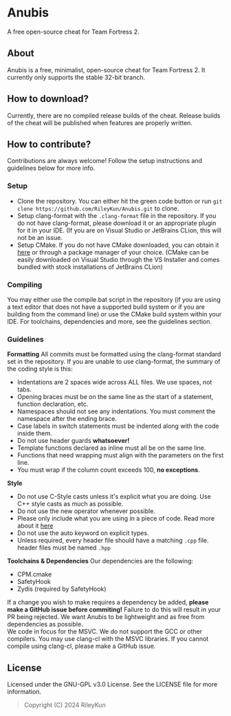 # Anubis
A free open-source cheat for Team Fortress 2.
## About
Anubis is a free, minimalist, open-source cheat for Team Fortress 2. It currently only supports the stable 32-bit branch.
## How to download?
Currently, there are no compiled release builds of the cheat. Release builds of the cheat will be published when features are properly written.
## How to contribute?
Contributions are always welcome! Follow the setup instructions and guidelines below for more info.
### Setup
 - Clone the repository. You can either hit the green code button or run `git clone https://github.com/RileyKun/Anubis.git` to clone.
 - Setup clang-format with the `.clang-format` file in the repository. If you do not have clang-format, please download it or an appropriate plugin for it in your IDE. (If you are on Visual Studio or JetBrains CLion, this will not be an issue.
 - Setup CMake. If you do not have CMake downloaded, you can obtain it [here](https://cmake.org/download/) or through a package manager of your choice. (CMake can be easily downloaded on Visual Studio through the VS Installer and comes bundled with stock installations of JetBrains CLion)
### Compiling
You may either use the compile.bat script in the repository (if you are using a text editor that does not have a supported build system or if you are building from the command line) or use the CMake build system within your IDE. For toolchains, dependencies and more, see the guidelines section.
### Guidelines
**Formatting**
All commits must be formatted using the clang-format standard set in the repository. If you are unable to use clang-format, the summary of the coding style is this:
- Indentations are 2 spaces wide across ALL files. We use spaces, not tabs.
- Opening braces must be on the same line as the start of a statement, function declaration, etc.
- Namespaces should not see any indentations. You must comment the namespace after the ending brace.
- Case labels in switch statements must be indented along with the code inside them.
- Do not use header guards **whatsoever!**
- Template functions declared as inline must all be on the same line.
- Functions that need wrapping must align with the parameters on the first line.
- You must wrap if the column count exceeds 100, **no exceptions**.  

**Style**
- Do not use C-Style casts unless it's explicit what you are doing. Use C++ style casts as much as possible.
- Do not use the new operator whenever possible.
- Please only include what you are using in a piece of code. Read more about it [here](https://google.github.io/styleguide/cppguide.html#Include_What_You_Use)
- Do not use the auto keyword on explicit types.
- Unless required, every header file should have a matching `.cpp` file. header files must be named `.hpp`

**Toolchains & Dependencies**
Our dependencies are the following:
- CPM.cmake
- SafetyHook
- Zydis (required by SafetyHook)

If a change you wish to make requires a dependency be added, **please make a GitHub issue before commiting!** Failure to do this will result in your PR being rejected. We want Anubis to be lightweight and as free from dependencies as possible.  
We code in focus for the MSVC. We do not support the GCC or other compilers. You may use clang-cl with the MSVC libraries. If you cannot compile using clang-cl, please make a GitHub issue.
## License
Licensed under the GNU-GPL v3.0 License. See the LICENSE file for more information.
> Copyright (C) 2024 RileyKun
